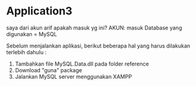 # Application3
saya dari akun arif
apakah masuk yg ini?
AKUN: masuk
Database yang digunakan = MySQL

Sebelum menjalankan aplikasi, berikut beberapa hal yang harus dilakukan terlebih dahulu :
1. Tambahkan file MySQL.Data.dll pada folder reference
2. Download "guna" package
3. Jalankan MySQL server menggunakan XAMPP
